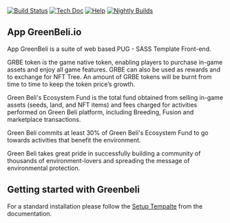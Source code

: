 [![Build Status](http://runbot.odoo.com/runbot/badge/flat/1/master.svg)](https://greenbeli.io/)
[![Tech Doc](http://img.shields.io/badge/master-docs-875A7B.svg?style=flat&colorA=8F8F8F)](https://greenbeli.io/)
[![Help](http://img.shields.io/badge/master-help-875A7B.svg?style=flat&colorA=8F8F8F)](https://greenbeli.io/)
[![Nightly Builds](http://img.shields.io/badge/master-nightly-875A7B.svg?style=flat&colorA=8F8F8F)](https://greenbeli.io/)

App GreenBeli.io
----

App GreenBeli is a suite of web based PUG - SASS Template Front-end.

GRBE token is the game native token, enabling players to purchase in-game assets and enjoy all game features. GRBE can also be used as rewards and to exchange for NFT Tree. An amount of GRBE tokens will be burnt from time to time to keep the token price’s growth.

Green Beli's Ecosystem Fund is the total fund obtained from selling in-game assets (seeds, land, and NFT items) and fees charged for activities performed on Green Beli platform, including Breeding, Fusion and marketplace transactions.

Green Beli commits at least 30% of Green Beli's Ecosystem Fund to go towards activities that benefit the environment.

Green Beli takes great pride in successfully building a community of thousands of environment-lovers and spreading the message of environmental protection.

Getting started with Greenbeli
-------------------------
For a standard installation please follow the <a href="https://greenbeli.io/">Setup Tempalte</a>
from the documentation.